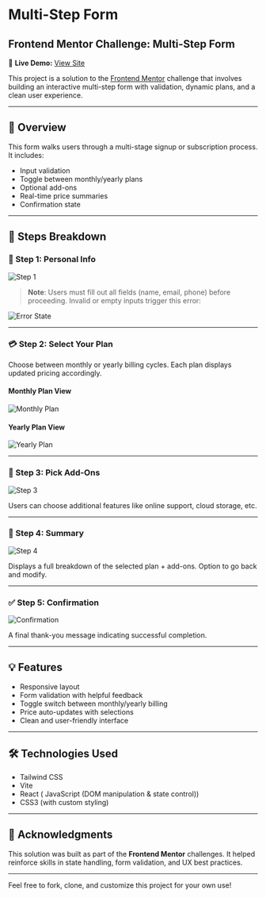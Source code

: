 # Multi-Step Form

## Frontend Mentor Challenge: Multi-Step Form

🔗 **Live Demo:** [View Site](https://mohamed8eo.github.io/multi-step-form-main/)

This project is a solution to the [Frontend Mentor](https://www.frontendmentor.io/profile/mohamed8eo) challenge that involves building an interactive multi-step form with validation, dynamic plans, and a clean user experience.

---

## 🚀 Overview
This form walks users through a multi-stage signup or subscription process. It includes:
- Input validation
- Toggle between monthly/yearly plans
- Optional add-ons
- Real-time price summaries
- Confirmation state

---

## 🔢 Steps Breakdown

### 🧾 Step 1: Personal Info
![Step 1](https://github.com/user-attachments/assets/f2b52e61-eb37-4d7e-9b18-84e885de4678)

> **Note**: Users must fill out all fields (name, email, phone) before proceeding. Invalid or empty inputs trigger this error:

![Error State](https://github.com/user-attachments/assets/01321561-cd80-4e4b-9c93-edd3a36a28df)

---

### 💳 Step 2: Select Your Plan
Choose between monthly or yearly billing cycles. Each plan displays updated pricing accordingly.

#### Monthly Plan View
![Monthly Plan](https://github.com/user-attachments/assets/0b714ae3-ff00-4a13-8649-5bdda22a3418)

#### Yearly Plan View
![Yearly Plan](https://github.com/user-attachments/assets/da3446c8-1dcb-41d7-89fb-9621b4836c3d)

---

### 🎯 Step 3: Pick Add-Ons
![Step 3](https://github.com/user-attachments/assets/6bc61d24-ea18-467a-87a4-e931252ca670)

Users can choose additional features like online support, cloud storage, etc.

---

### 🧾 Step 4: Summary
![Step 4](https://github.com/user-attachments/assets/5801af84-d392-4e77-a7a1-86ede7a8551f)

Displays a full breakdown of the selected plan + add-ons. Option to go back and modify.

---

### ✅ Step 5: Confirmation
![Confirmation](https://github.com/user-attachments/assets/47830f2e-ddcd-48cf-92e1-a0ad5632ee41)

A final thank-you message indicating successful completion.

---

## 💡 Features
- Responsive layout
- Form validation with helpful feedback
- Toggle switch between monthly/yearly billing
- Price auto-updates with selections
- Clean and user-friendly interface

---

## 🛠️ Technologies Used
- Tailwind CSS
- Vite
- React ( JavaScript (DOM manipulation & state control))
- CSS3 (with custom styling)

---

## 🙌 Acknowledgments
This solution was built as part of the **Frontend Mentor** challenges. It helped reinforce skills in state handling, form validation, and UX best practices.

---

Feel free to fork, clone, and customize this project for your own use!

